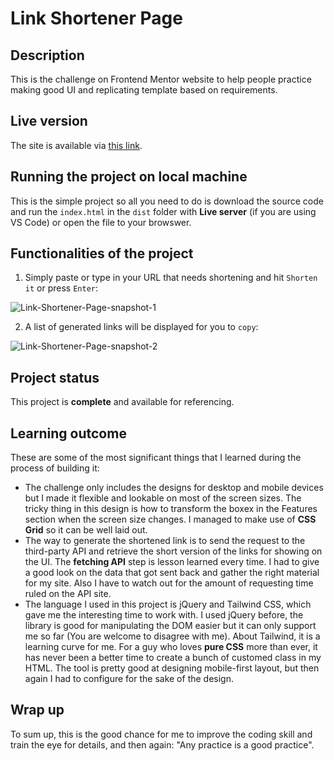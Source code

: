 # Link Shortener Page

## Description

This is the challenge on Frontend Mentor website to help people practice making good UI and replicating template based on requirements.

## Live version

The site is available via [this link](https://rest-api-country-2acae.firebaseapp.com/).

## Running the project on local machine

This is the simple project so all you need to do is download the source code and run the `index.html` in the `dist` folder with **Live server** (if you are using VS Code) or open the file to your browswer.

## Functionalities of the project

1. Simply paste or type in your URL that needs shortening and hit `Shorten it` or press `Enter`:

![Link-Shortener-Page-snapshot-1](https://user-images.githubusercontent.com/108347654/198885234-f5b07f8b-de5a-4364-aad5-f5fc3a4cb33c.png)

2. A list of generated links will be displayed for you to `copy`:

![Link-Shortener-Page-snapshot-2](https://user-images.githubusercontent.com/108347654/198885296-3f91ece1-c02c-469a-b419-2ad9c08665bd.png)

## Project status

This project is **complete** and available for referencing.

## Learning outcome

These are some of the most significant things that I learned during the process of building it:
- The challenge only includes the designs for desktop and mobile devices but I made it flexible and lookable on most of the screen sizes. The tricky thing in this design is how to transform the boxex in the Features section when the screen size changes. I managed to make use of **CSS Grid** so it can be well laid out.
- The way to generate the shortened link is to send the request to the third-party API and retrieve the short version of the links for showing on the UI. The **fetching API** step is lesson learned every time. I had to give a good look on the data that got sent back and gather the right material for my site. Also I have to watch out for the amount of requesting time ruled on the API site.
- The language I used in this project is jQuery and Tailwind CSS, which gave me the interesting time to work with. I used jQuery before, the library is good for manipulating the DOM easier but it can only support me so far (You are welcome to disagree with me). About Tailwind, it is a learning curve for me. For a guy who loves **pure CSS** more than ever, it has never been a better time to create a bunch of customed class in my HTML. The tool is pretty good at designing mobile-first layout, but then again I had to configure for the sake of the design.

## Wrap up

To sum up, this is the good chance for me to improve the coding skill and train the eye for details, and then again: "Any practice is a good practice".
